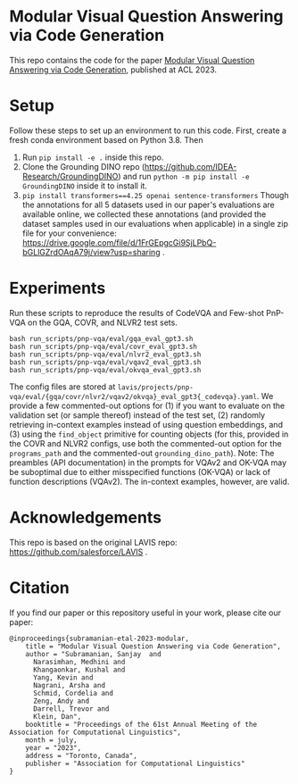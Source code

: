 # Modular Visual Question Answering via Code Generation

This repo contains the code for the paper [Modular Visual Question Answering via Code Generation](https://arxiv.org/abs/2306.05392), published at ACL 2023.

# Setup
Follow these steps to set up an environment to run this code. First, create a fresh conda environment based on Python 3.8. Then
1. Run `pip install -e .` inside this repo. 
2. Clone the Grounding DINO repo (https://github.com/IDEA-Research/GroundingDINO) and run `python -m pip install -e GroundingDINO` inside it to install it.
3. `pip install transformers==4.25 openai sentence-transformers`
Though the annotations for all 5 datasets used in our paper's evaluations are available online, we collected these annotations (and provided the dataset samples used in our evaluations when applicable) in a single zip file for your convenience: https://drive.google.com/file/d/1FrGEpgcGi9SjLPbQ-bGLlGZrdOAqA79j/view?usp=sharing .

# Experiments
Run these scripts to reproduce the results of CodeVQA and Few-shot PnP-VQA on the GQA, COVR, and NLVR2 test sets.
```
bash run_scripts/pnp-vqa/eval/gqa_eval_gpt3.sh
bash run_scripts/pnp-vqa/eval/covr_eval_gpt3.sh
bash run_scripts/pnp-vqa/eval/nlvr2_eval_gpt3.sh
bash run_scripts/pnp-vqa/eval/vqav2_eval_gpt3.sh
bash run_scripts/pnp-vqa/eval/okvqa_eval_gpt3.sh
```
The config files are stored at `lavis/projects/pnp-vqa/eval/{gqa/covr/nlvr2/vqav2/okvqa}_eval_gpt3{_codevqa}.yaml`. We provide a few commented-out options for (1) if you want to evaluate on the validation set (or sample thereof) instead of the test set, (2) randomly retrieving in-context examples instead of using question embeddings, and (3) using the `find_object` primitive for counting objects (for this, provided in the COVR and NLVR2 configs, use both the commented-out option for the `programs_path` and the commented-out `grounding_dino_path`).
Note: The preambles (API documentation) in the prompts for VQAv2 and OK-VQA may be suboptimal due to either misspecified functions (OK-VQA) or lack of function descriptions (VQAv2). The in-context examples, however, are valid.

# Acknowledgements
This repo is based on the original LAVIS repo: https://github.com/salesforce/LAVIS .

# Citation
If you find our paper or this repository useful in your work, please cite our paper:
```
@inproceedings{subramanian-etal-2023-modular,
    title = "Modular Visual Question Answering via Code Generation",
    author = "Subramanian, Sanjay  and
      Narasimhan, Medhini and
      Khangaonkar, Kushal and
      Yang, Kevin and
      Nagrani, Arsha and
      Schmid, Cordelia and
      Zeng, Andy and
      Darrell, Trevor and
      Klein, Dan",
    booktitle = "Proceedings of the 61st Annual Meeting of the Association for Computational Linguistics",
    month = july,
    year = "2023",
    address = "Toronto, Canada",
    publisher = "Association for Computational Linguistics"
}
```
